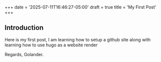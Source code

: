+++
date = '2025-07-11T16:46:27-05:00'
draft = true
title = 'My First Post'
+++
## Introduction

Here is my first post, I am learning how to setup a github site along with learning how to use hugo as a website render

Regards,
Golander.
